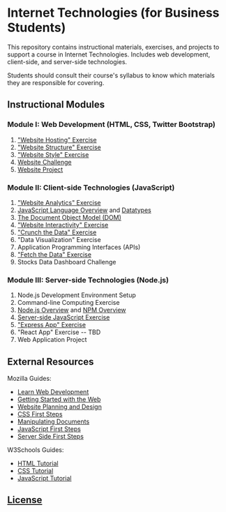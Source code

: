 # Internet Technologies (for Business Students)

This repository contains instructional materials, exercises, and projects to support a course in Internet Technologies. Includes web development, client-side, and server-side technologies.

Students should consult their course's syllabus to know which materials they are responsible for covering.

## Instructional Modules

### Module I: Web Development (HTML, CSS, Twitter Bootstrap)

  1. ["Website Hosting" Exercise](/exercises/website-hosting/exercise.md)
  2. ["Website Structure" Exercise](/exercises/website-structure/exercise.md)
  3. ["Website Style" Exercise](/exercises/website-style/exercise.md)
  4. [Website Challenge](/exercises/website-challenge/exercise.md)
  5. [Website Project](/projects/personal-website/project.md)

### Module II: Client-side Technologies (JavaScript)

  1. ["Website Analytics" Exercise](/exercises/website-hosting/analytics.md)
  1. [JavaScript Language Overview](/notes/javascript/README.md) and [Datatypes](/notes/javascript/datatypes/README.md)
  2. [The Document Object Model (DOM)](/notes/javascript/document-object-model.md)
  2. ["Website Interactivity" Exercise](/exercises/website-interactivity/exercise.md)
  3. ["Crunch the Data" Exercise](/exercises/crunch-the-data/README.md)
  4. "Data Visualization" Exercise
  5. Application Programming Interfaces (APIs)
  6. ["Fetch the Data" Exercise](/exercises/fetch-the-data/README.md)
  7. Stocks Data Dashboard Challenge

### Module III: Server-side Technologies (Node.js)

  1. Node.js Development Environment Setup
  2. Command-line Computing Exercise
  3. [Node.js Overview](/notes/javascript/node.md) and [NPM Overview](/notes/javascript/npm.md)
  4. [Server-side JavaScript Exercise](/exercises/server-side-javascript/exercise.md)
  5. ["Express App" Exercise](/exercises/express-app/exercise.md)
  6. "React App" Exercise -- TBD
  7. Web Application Project



## External Resources

Mozilla Guides:

  + [Learn Web Development](https://developer.mozilla.org/en-US/docs/Learn)
  + [Getting Started with the Web](https://developer.mozilla.org/en-US/docs/Learn/Getting_started_with_the_web)
  + [Website Planning and Design](https://developer.mozilla.org/en-US/docs/Learn/Getting_started_with_the_web/What_will_your_website_look_like)
  + [CSS First Steps](https://developer.mozilla.org/en-US/docs/Learn/CSS/First_steps)
  + [Manipulating Documents](https://developer.mozilla.org/en-US/docs/Learn/JavaScript/Client-side_web_APIs/Manipulating_documents)
  + [JavaScript First Steps](https://developer.mozilla.org/en-US/docs/Learn/JavaScript/First_steps)
  + [Server Side First Steps](https://developer.mozilla.org/en-US/docs/Learn/Server-side/First_steps)

W3Schools Guides:

  + [HTML Tutorial](https://www.w3schools.com/html/default.asp)
  + [CSS Tutorial](https://www.w3schools.com/css/default.asp)
  + [JavaScript Tutorial](https://www.w3schools.com/js/default.asp)

## [License](/LICENSE)
